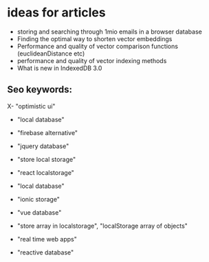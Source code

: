 # ideas for articles


- storing and searching through 1mio emails in a browser database
- Finding the optimal way to shorten vector embeddings
- Performance and quality of vector comparison functions (euclideanDistance etc)
- performance and quality of vector indexing methods
- What is new in IndexedDB 3.0

## Seo keywords:

X- "optimistic ui"

- "local database"

- "firebase alternative"

- "jquery database"

- "store local storage"

- "react localstorage"

- "local database"

- "ionic storage"

- "vue database"

- "store array in localstorage", "localStorage array of objects"


- "real time web apps"

- "reactive database"
 
